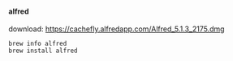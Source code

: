 #### alfred
download: https://cachefly.alfredapp.com/Alfred_5.1.3_2175.dmg
```
brew info alfred
brew install alfred
```